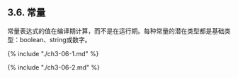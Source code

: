## 3.6. 常量

常量表达式的值在编译期计算，而不是在运行期。每种常量的潜在类型都是基础类型：boolean、string或数字。

{% include "./ch3-06-1.md" %}

{% include "./ch3-06-2.md" %}



